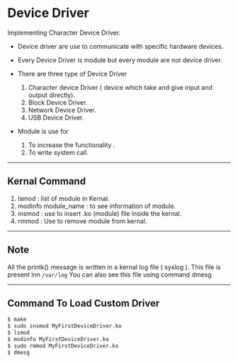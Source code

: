 # Device Driver

Implementing Character Device Driver.

- Device driver are use to communicate with specific hardware devices.

- Every Device Driver is module but every  module are not device driver.

- There are three type of Device Driver
    1. Character device Driver  ( device which take and give input and output directly).
    1. Block Device Driver.
    1. Network Device Driver.
    1. USB Device Driver.

- Module is use for
    1. To increase the functionality .
    1. To write system call.

---

## Kernal Command

1. lsmod               : list of module in Kernal.
2. modinfo module_name  : to see information of module.
3. insmod               : use to insert .ko (module) file inside the kernal.
4. rmmod                : Use to remove module from kernal.

---

## Note

All the printk() message is written in a kernal log file ( syslog ). This file is present inn `/var/log`
You can also see this file using command dmesg

---

## Command To Load Custom Driver

```bash
$ make
$ sudo insmod MyFirstDeviceDriver.ko
$ lsmod
$ modinfo MyFirstDeviceDriver.ko
$ sudo rmmod MyFirstDeviceDriver.ko
$ dmesg
```
